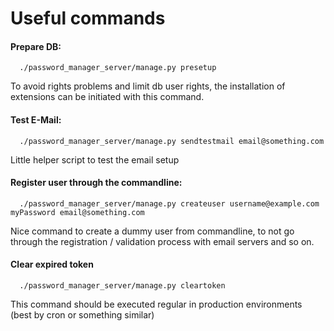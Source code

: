 # Useful commands

#### Prepare DB:

      ./password_manager_server/manage.py presetup

  To avoid rights problems and limit db user rights, the installation of extensions can be initiated with this command.
  
#### Test E-Mail:

      ./password_manager_server/manage.py sendtestmail email@something.com

  Little helper script to test the email setup

#### Register user through the commandline:

      ./password_manager_server/manage.py createuser username@example.com myPassword email@something.com

  Nice command to create a dummy user from commandline, to not go through the registration / validation process with
  email servers and so on.

#### Clear expired token

      ./password_manager_server/manage.py cleartoken
  
  This command should be executed regular in production environments (best by cron or something similar)